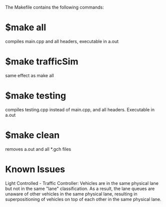 The Makefile contains the following commands:

# $make all
compiles main.cpp and all headers, executable in a.out

# $make trafficSim
same effect as make all

# $make testing
compiles testing.cpp instead of main.cpp, and all headers. Executable in a.out

# $make clean
removes a.out and all \*.gch files


# Known Issues
Light Controlled - Traffic Controller: Vehicles are in the same physical lane but not in the same "lane" classification. As a result, the lane queues are unaware of other vehicles in the same physical lane, resulting in superpositioning of vehicles on top of each other in the same physical lane. 
